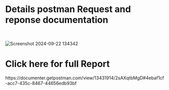 
<h1>Details postman Request and reponse documentation</h1></br>

![Screenshot 2024-09-22 134342](https://github.com/user-attachments/assets/60da7acb-0b49-4e54-b3a2-f9ed770bbdb5)

<h1>Click here for full Report</h1>
https://documenter.getpostman.com/view/13431914/2sAXqtbMgD#4ebaf1cf-acc7-435c-8467-44656edb93bf
